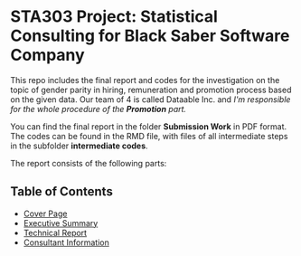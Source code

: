 # STA303 Project: Statistical Consulting for Black Saber Software Company
This repo includes the final report and codes for the investigation on the topic of gender parity in hiring, remuneration and promotion process based on the given data. Our team of 4 is called Dataable Inc. and *I'm responsible for the whole procedure of the **Promotion** part.*

You can find the final report in the folder **Submission Work** in PDF format. The codes can be found in the RMD file, with files of all intermediate steps in the subfolder **intermediate codes**.

The report consists of the following parts:
## Table of Contents
* [Cover Page](#Cover-Page)
* [Executive Summary](#Executive-Summary)
* [Technical Report](#Technical-Report)
* [Consultant Information](#Consultant-Information)

